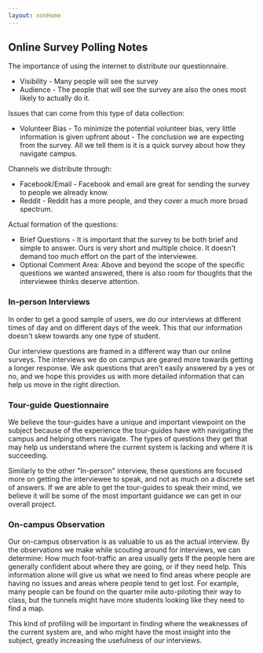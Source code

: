 ```yaml
---
layout: nonHome
---
```


## Online Survey Polling Notes

The importance of using the internet to distribute our questionnaire.

- Visibility - Many people will see the survey
- Audience - The people that will see the survey are also the ones most likely to actually do it.

Issues that can come from this type of data collection:

- Volunteer Bias - To minimize the potential volunteer bias, very little information is given upfront about - The conclusion we are expecting from the survey. All we tell them is it is a quick survey about how they navigate campus.

Channels we distribute through:

- Facebook/Email - Facebook and email are great for sending the survey to people we already know.
- Reddit - Reddit has a more people, and they cover a much more broad spectrum.

Actual formation of the questions:

- Brief Questions - It is important that the survey to be both brief and simple to answer. Ours is very short and multiple choice. It doesn't demand too much effort on the part of the interviewee.
- Optional Comment Area: Above and beyond the scope of the specific questions we wanted answered, there is also room for thoughts that the interviewee thinks deserve attention.
 
### In-person Interviews
In order to get a good sample of users, we do our interviews at different times of day and on different days of the week. This that our information doesn't skew towards any one type of student.
 
Our interview questions are framed in a different way than our online surveys. The interviews we do on campus are geared more towards getting a longer response. We ask questions that aren't easily answered by a yes or no, and we hope this provides us with more detailed information that can help us move in the right direction.
 
### Tour-guide Questionnaire
We believe the tour-guides have a unique and important viewpoint on the subject because of the experience the tour-guides have with navigating the campus and helping others navigate. The types of questions they get that may help us understand where the current system is lacking and where it is succeeding.
 
Similarly to the other "In-person" interview, these questions are focused more on getting the interviewee to speak, and not as much on a discrete set of answers. If we are able to get the tour-guides to speak their mind, we believe it will be some of the most important guidance we can get in our overall project.
 
### On-campus Observation
Our on-campus observation is as valuable to us as the actual interview.
By the observations we make while scouting around for interviews, we can determine:
How much foot-traffic an area usually gets
If the people here are generally confident about where they are going, or if they need help.
This information alone will give us what we need to find areas where people are having no issues and areas where people tend to get lost. For example, many people can be found on the quarter mile auto-piloting their way to class, but the tunnels might have more students looking like they need to find a map.
 
This kind of profiling will be important in finding where the weaknesses of the current system are, and who might have the most insight into the subject, greatly increasing the usefulness of our interviews.
